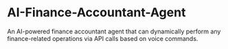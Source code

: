 # AI-Finance-Accountant-Agent

An AI-powered finance accountant agent that can dynamically perform any finance-related operations via API calls based on voice commands.

